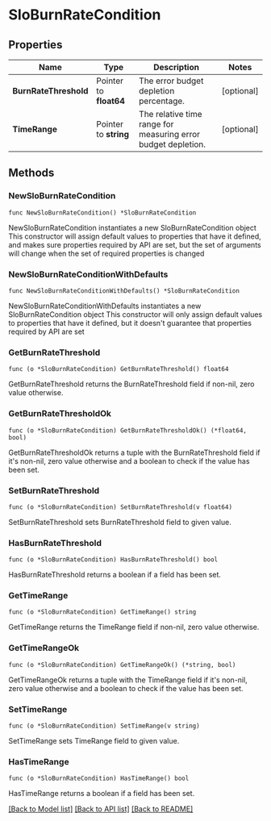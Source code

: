 # SloBurnRateCondition

## Properties

Name | Type | Description | Notes
------------ | ------------- | ------------- | -------------
**BurnRateThreshold** | Pointer to **float64** | The error budget depletion percentage. | [optional] 
**TimeRange** | Pointer to **string** | The relative time range for measuring error budget depletion. | [optional] 

## Methods

### NewSloBurnRateCondition

`func NewSloBurnRateCondition() *SloBurnRateCondition`

NewSloBurnRateCondition instantiates a new SloBurnRateCondition object
This constructor will assign default values to properties that have it defined,
and makes sure properties required by API are set, but the set of arguments
will change when the set of required properties is changed

### NewSloBurnRateConditionWithDefaults

`func NewSloBurnRateConditionWithDefaults() *SloBurnRateCondition`

NewSloBurnRateConditionWithDefaults instantiates a new SloBurnRateCondition object
This constructor will only assign default values to properties that have it defined,
but it doesn't guarantee that properties required by API are set

### GetBurnRateThreshold

`func (o *SloBurnRateCondition) GetBurnRateThreshold() float64`

GetBurnRateThreshold returns the BurnRateThreshold field if non-nil, zero value otherwise.

### GetBurnRateThresholdOk

`func (o *SloBurnRateCondition) GetBurnRateThresholdOk() (*float64, bool)`

GetBurnRateThresholdOk returns a tuple with the BurnRateThreshold field if it's non-nil, zero value otherwise
and a boolean to check if the value has been set.

### SetBurnRateThreshold

`func (o *SloBurnRateCondition) SetBurnRateThreshold(v float64)`

SetBurnRateThreshold sets BurnRateThreshold field to given value.

### HasBurnRateThreshold

`func (o *SloBurnRateCondition) HasBurnRateThreshold() bool`

HasBurnRateThreshold returns a boolean if a field has been set.

### GetTimeRange

`func (o *SloBurnRateCondition) GetTimeRange() string`

GetTimeRange returns the TimeRange field if non-nil, zero value otherwise.

### GetTimeRangeOk

`func (o *SloBurnRateCondition) GetTimeRangeOk() (*string, bool)`

GetTimeRangeOk returns a tuple with the TimeRange field if it's non-nil, zero value otherwise
and a boolean to check if the value has been set.

### SetTimeRange

`func (o *SloBurnRateCondition) SetTimeRange(v string)`

SetTimeRange sets TimeRange field to given value.

### HasTimeRange

`func (o *SloBurnRateCondition) HasTimeRange() bool`

HasTimeRange returns a boolean if a field has been set.


[[Back to Model list]](../README.md#documentation-for-models) [[Back to API list]](../README.md#documentation-for-api-endpoints) [[Back to README]](../README.md)


